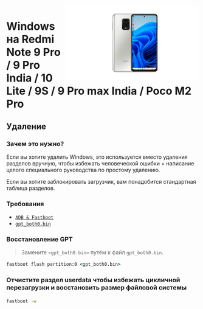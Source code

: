 <img align="right" src="https://github.com/Rubanoxd/Port-Windows-11-redmi-note-9_pro/blob/main/Miatoll.png" width="350" alt="Windows 11 Running On A Redmi Note 9 Pro / 9 Pro India / 10 Lite / 9S / 9 Pro max India / Poco M2 Pro">

# Windows на Redmi Note 9 Pro / 9 Pro India / 10 Lite / 9S / 9 Pro max India / Poco M2 Pro

## Удаление

### Зачем это нужно?

Если вы хотите удалить Windows, это используется вместо удаления разделов вручную, чтобы избежать человеческой ошибки + написание целого специального руководства по простому удалению.

Если вы хотите заблокировать загрузчик, вам понадобится стандартная таблица разделов.

### Требования

- [```ADB & Fastboot```](https://developer.android.com/studio/releases/platform-tools)
- [```gpt_both0.bin```](https://github.com/Rubanoxd/Port-Windows-11-redmi-note-9_pro/releases/tag/Binaries)

### Восстановление GPT
> Замените ```<gpt_both0.bin>``` путём к файл ```gpt_both0.bin```.

```cmd
fastboot flash partition:0 <gpt_both0.bin>
```

### Отчистите раздел userdata чтобы избежать цикличной перезагрузки и восстановить размер файловой системы
```cmd
fastboot -w
```
